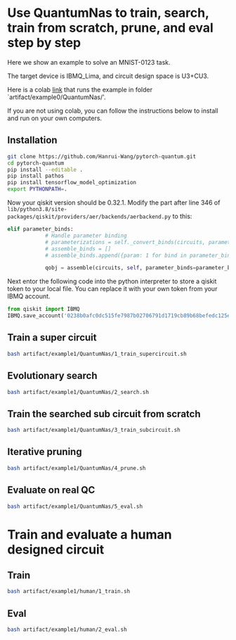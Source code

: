 # Use QuantumNas to train, search, train from scratch, prune, and eval step by step

Here we show an example to solve an MNIST-0123 task.

The target device is IBMQ_Lima, and circuit design space is U3+CU3. 

Here is a colab [link](https://colab.research.google.com/drive/1eWTEEkLJREanJ7GKvkjD4qrbxONQdrfz?usp=sharing) that runs the example in folder `artifact/example0/QuantumNas/'.

If you are not using colab, you can follow the instructions below to install and run on your own computers.

## Installation
```bash
git clone https://github.com/Hanrui-Wang/pytorch-quantum.git
cd pytorch-quantum
pip install --editable .
pip install pathos
pip install tensorflow_model_optimization
export PYTHONPATH=.
```

Now your qiskit version should be 0.32.1. Modify the part after line 346 of `lib/python3.8/site-packages/qiskit/providers/aer/backends/aerbackend.py` to this:
```python
elif parameter_binds:
            # Handle parameter binding
            # parameterizations = self._convert_binds(circuits, parameter_binds)
            # assemble_binds = []
            # assemble_binds.append({param: 1 for bind in parameter_binds for param in bind})

            qobj = assemble(circuits, self, parameter_binds=parameter_binds)
```

Next entor the following code into the python interpreter to store a qiskit token to your local file. You can replace it with your own token from your IBMQ account.
```python
from qiskit import IBMQ
IBMQ.save_account('0238b0afc0dc515fe7987b02706791d1719cb89b68befedc125eded0607e6e9e9f26d3eed482f66fdc45fdfceca3aab2edb9519d96b39e9c78040194b86e7858', overwrite=True)
```

## Train a super circuit
```bash
bash artifact/example1/QuantumNas/1_train_supercircuit.sh
```

## Evolutionary search
```bash
bash artifact/example1/QuantumNas/2_search.sh
```

## Train the searched sub circuit from scratch
```bash
bash artifact/example1/QuantumNas/3_train_subcircuit.sh
```

## Iterative pruning
```bash
bash artifact/example1/QuantumNas/4_prune.sh
```

## Evaluate on real QC
```bash
bash artifact/example1/QuantumNas/5_eval.sh
```

# Train and evaluate a human designed circuit


## Train
```bash
bash artifact/example1/human/1_train.sh
```

## Eval
```bash
bash artifact/example1/human/2_eval.sh
```